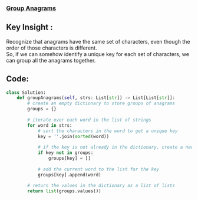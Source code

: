 ### [Group Anagrams](https://leetcode.com/problems/group-anagrams/description/)

## Key Insight : 
Recognize that anagrams have the same set of characters, even though the order of those characters is different.<br> 
So, if we can somehow identify a unique key for each set of characters, we can group all the anagrams together.<br>

## Code:
```python
class Solution:
    def groupAnagrams(self, strs: List[str]) -> List[List[str]]:
        # create an empty dictionary to store groups of anagrams
        groups = {}
        
        # iterate over each word in the list of strings
        for word in strs:
            # sort the characters in the word to get a unique key
            key = ''.join(sorted(word))
            
            # if the key is not already in the dictionary, create a new list for it
            if key not in groups:
                groups[key] = []
            
            # add the current word to the list for the key
            groups[key].append(word)
        
        # return the values in the dictionary as a list of lists
        return list(groups.values())
  ```
